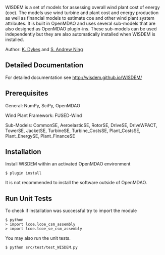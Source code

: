 WISDEM is a set of models for assessing overall wind plant cost of energy (coe).  The models use wind turbine and plant cost and energy production as well as financial models to estimate coe and other wind plant system attributes.  It is built in OpenMDAO and uses several sub-models that are also designed as OpenMDAO plugin-ins.  These sub-models can be used independently but they are also automatically installed when WISDEM is installed.

Author: [K. Dykes](mailto:katherine.dykes@nrel.gov) and [S. Andrew Ning](mailto:simeon.ning@nrel.gov)

## Detailed Documentation

For detailed documentation see <http://wisdem.github.io/WISDEM/>

## Prerequisites

General: NumPy, SciPy, OpenMDAO

Wind Plant Framework: FUSED-Wind

Sub-Models: CommonSE, AeroelasticSE, RotorSE, DriveSE, DriveWPACT, TowerSE, JacketSE, TurbineSE, Turbine_CostsSE, Plant_CostsSE, Plant_EnergySE, Plant_FinanceSE

## Installation

Install WISDEM within an activated OpenMDAO environment

	$ plugin install

It is not recommended to install the software outside of OpenMDAO.

## Run Unit Tests

To check if installation was successful try to import the module

	$ python
	> import lcoe.lcoe_csm_assembly
	> import lcoe.lcoe_se_csm_assembly

You may also run the unit tests.

	$ python src/test/test_WISDEM.py

